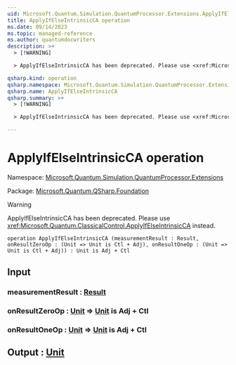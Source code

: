 ```yaml
---
uid: Microsoft.Quantum.Simulation.QuantumProcessor.Extensions.ApplyIfElseIntrinsicCA
title: ApplyIfElseIntrinsicCA operation
ms.date: 09/14/2023
ms.topic: managed-reference
ms.author: quantumdocwriters
description: >+
  > [!WARNING]

  > ApplyIfElseIntrinsicCA has been deprecated. Please use <xref:Microsoft.Quantum.ClassicalControl.ApplyIfElseIntrinsicCA> instead.

qsharp.kind: operation
qsharp.namespace: Microsoft.Quantum.Simulation.QuantumProcessor.Extensions
qsharp.name: ApplyIfElseIntrinsicCA
qsharp.summary: >+
  > [!WARNING]

  > ApplyIfElseIntrinsicCA has been deprecated. Please use <xref:Microsoft.Quantum.ClassicalControl.ApplyIfElseIntrinsicCA> instead.

---
```


# ApplyIfElseIntrinsicCA operation

Namespace: [Microsoft.Quantum.Simulation.QuantumProcessor.Extensions](xref:Microsoft.Quantum.Simulation.QuantumProcessor.Extensions)

Package: [Microsoft.Quantum.QSharp.Foundation](https://nuget.org/packages/Microsoft.Quantum.QSharp.Foundation)


> [!WARNING]
> ApplyIfElseIntrinsicCA has been deprecated. Please use <xref:Microsoft.Quantum.ClassicalControl.ApplyIfElseIntrinsicCA> instead.



```qsharp
operation ApplyIfElseIntrinsicCA (measurementResult : Result, onResultZeroOp : (Unit => Unit is Ctl + Adj), onResultOneOp : (Unit => Unit is Ctl + Adj)) : Unit is Adj + Ctl
```


## Input

### measurementResult : [Result](xref:microsoft.quantum.qsharp.valueliterals#result-literal)




### onResultZeroOp : [Unit](xref:microsoft.quantum.qsharp.valueliterals#unit-literal) => [Unit](xref:microsoft.quantum.qsharp.valueliterals#unit-literal)  is Adj + Ctl




### onResultOneOp : [Unit](xref:microsoft.quantum.qsharp.valueliterals#unit-literal) => [Unit](xref:microsoft.quantum.qsharp.valueliterals#unit-literal)  is Adj + Ctl





## Output : [Unit](xref:microsoft.quantum.qsharp.valueliterals#unit-literal)

